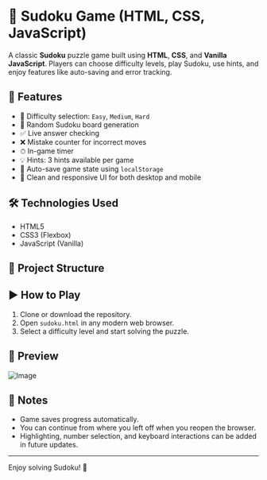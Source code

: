 # 🧩 Sudoku Game (HTML, CSS, JavaScript)

A classic **Sudoku** puzzle game built using **HTML**, **CSS**, and **Vanilla JavaScript**. Players can choose difficulty levels, play Sudoku, use hints, and enjoy features like auto-saving and error tracking.

## 🚀 Features

- 🎯 Difficulty selection: `Easy`, `Medium`, `Hard`
- 🧠 Random Sudoku board generation
- ✅ Live answer checking
- ❌ Mistake counter for incorrect moves
- ⏱ In-game timer
- 💡 Hints: 3 hints available per game
- 💾 Auto-save game state using `localStorage`
- 📱 Clean and responsive UI for both desktop and mobile

## 🛠 Technologies Used

- HTML5
- CSS3 (Flexbox)
- JavaScript (Vanilla)

## 📁 Project Structure

## ▶️ How to Play

1. Clone or download the repository.
2. Open `sudoku.html` in any modern web browser.
3. Select a difficulty level and start solving the puzzle.

## 📸 Preview

![Image](https://github.com/user-attachments/assets/996d60e8-5f86-458c-95c7-921e0dc71291)

## 📌 Notes

- Game saves progress automatically.
- You can continue from where you left off when you reopen the browser.
- Highlighting, number selection, and keyboard interactions can be added in future updates.

---

Enjoy solving Sudoku! 🧩

